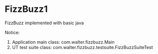 # FizzBuzz1
FizzBuzz implemented with basic java 

Notice:
1. Application main class: com.walter.fizzbuzz.Main
2. UT test suite class: com.walter.fizzbuzz.testsuite.FizzBuzzSuiteTest